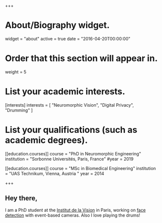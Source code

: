 +++
# About/Biography widget.
widget = "about"
active = true
date = "2016-04-20T00:00:00"

# Order that this section will appear in.
weight = 5

# List your academic interests.
[interests]
  interests = [
    "Neuromorphic Vision",
    "Digital Privacy",
    "Drumming"
  ]

# List your qualifications (such as academic degrees).
[[education.courses]]
  course = "PhD in Neuromorphic Engineering"
  institution = "Sorbonne Universités, Paris, France"
  #year = 2019

[[education.courses]]
  course = "MSc in Biomedical Engineering"
  institution = "UAS Technikum, Vienna, Austria "
  year = 2014

+++

## **Hey there,**

I am a PhD student at the [Institut de la Vision](http://neuromorphic-vision.com/) in Paris, working on [face detection](https://www.youtube.com/watch?v=vrAOdzgpc-Y) with event-based cameras. Also I love playing the drums!
